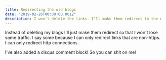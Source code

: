 ```yaml
---
title: Redirecting the old blogs
date: "2019-02-26T00:00:00.001Z"
description: I won't delete the links. I'll make them redirect to the new blogs!
---
```


Instead of deleting my blogs I'll just make them redirect so that I won't lose some traffic. I say some because I can only redirect links that are non-https. I can only redirect http connections.

I've also added a disqus comment block! So you can shit on me!